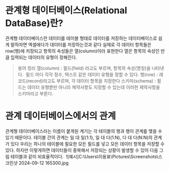 # 관계형 데이터베이스(Relational DataBase)란?
관계형 데이터베이스란 데이터를 테이블 형태로 데이터를 저장하는 데이터베이스로 쉽게 말하자면 엑셀에다가 데이터를 저장하는것과 같다 
실제로 각 데이터 항목들은 row(행)에 저장되고 항목의 속성들은 열(column)이라 표현한다
열은 항목의 속성인 만큼 입력되는 데이터의 유형이 정해진다.
> 용어 정리
> 열(column) : 필드(field) 라고도 부르며, 항목의 속성(명칭)을 나타낸다.  필드 마다 각각 정수, 텍스트 같은 데이터 유형을 정할 수 있다.
> 행(row) : 레코드(record)라고도 부르며, 각 데이터 항목을 지정한다
> 스키마(schema) : 필드는 데이터 유형뿐만 아니라 제약사항도 지정할 수 있는데 이러한 제약사항을 스키마라고 부른다.

# 관계 데이터베이스에서의 관계
관계형 데이터베이스라는 이름이 붙게된 계기는 각 테이블의 행과 행이 관계를 맺을 수 있기 때문이다.
테이블 간의 관계는 일 대 일(1:1), 일 대 다(1:N), 다 대 다(N:N)의 관계가 있다
우리는 하나의 테이블에 필요한 모든 필드를 넣고 모든 데이터 항목을 저장할 수 있다. 하지만 이렇게하면 데이터들이 중복해서 저장되는 상황이 발생할 수 있어 다음 그림 테이블과 같이 비효율적이다. 
![예시]C:\Users\이용표\Pictures\Screenshots\스크린샷 2024-09-12 165300.jpg
